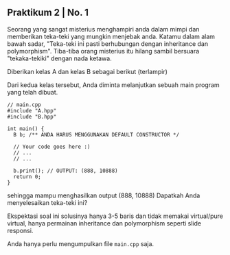 ## Praktikum 2 | No. 1

Seorang yang sangat misterius menghampiri anda dalam mimpi dan memberikan teka-teki yang mungkin menjebak anda. Katamu dalam alam bawah sadar, "Teka-teki ini pasti berhubungan dengan inheritance dan polymorphism". Tiba-tiba orang misterius itu hilang sambil bersuara "tekaka-tekiki" dengan nada ketawa. 

Diberikan kelas A dan kelas B sebagai berikut (terlampir)

Dari kedua kelas tersebut, Anda diminta melanjutkan sebuah main program yang telah dibuat.

```
// main.cpp
#include "A.hpp"
#include "B.hpp"

int main() {
  B b; /** ANDA HARUS MENGGUNAKAN DEFAULT CONSTRUCTOR */
  
  // Your code goes here :)
  // ...
  // ...
  
  b.print(); // OUTPUT: (888, 10888)
  return 0;
}
```

sehingga mampu menghasilkan output
(888, 10888)
Dapatkah Anda menyelesaikan teka-teki ini?

Ekspektasi soal ini solusinya hanya 3-5 baris dan tidak memakai virtual/pure virtual, hanya permainan inheritance dan polymorphism seperti slide responsi.

Anda hanya perlu mengumpulkan file `main.cpp` saja.